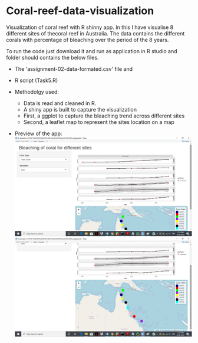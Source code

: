 # Coral-reef-data-visualization
Visualization of coral reef with R shinny app.
In this I have visualise 8 different sites of thecoral reef in Australia. The data contains the different corals with percentage of bleaching over the period of the 8 years.

To run the code just download it and run as application in R studio and folder should contains the below files.

*	The 'assignment-02-data-formated.csv' file and
*	R script (Task5.R)
*	Methodolgy used:
    * Data is read and cleaned in R.
    *	A shiny app is built to capture the visualization
    * First, a ggplot to capture the bleaching trend across different sites
    *	Second, a leaflet map to represent the sites location on a map

*	Preview of the app:
![alt text](https://github.com/mayank-bhardwaj-03/Coral-reef-data-visualization/blob/master/image.png)
![alt text](https://github.com/mayank-bhardwaj-03/Coral-reef-data-visualization/blob/master/image2.png)
